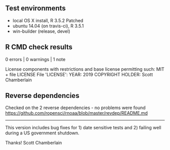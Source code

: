 ## Test environments

* local OS X install, R 3.5.2 Patched
* ubuntu 14.04 (on travis-ci), R 3.5.1
* win-builder (release, devel)

## R CMD check results

0 errors | 0 warnings | 1 note

   License components with restrictions and base license permitting such:
     MIT + file LICENSE
   File 'LICENSE':
     YEAR: 2019
     COPYRIGHT HOLDER: Scott Chamberlain

## Reverse dependencies

Checked on the 2 reverse dependencies - no problems were found
<https://github.com/ropensci/rnoaa/blob/master/revdep/README.md>

-----

This version includes bug fixes for 1) date sensitive tests and 2) failing well during a US government shutdown.

Thanks!
Scott Chamberlain
